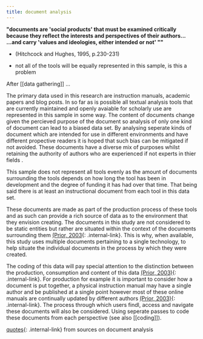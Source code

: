 ```yaml
---
title: document analysis 
---
```


**"documents are 'social products' that must be examined critically because they reflect the interests and perspectives of their authors... ...and carry 'values and ideologies, either intended or not' ""** 
- (Hitchcock and Hughes, 1995, p.230-231)

- not all of the tools will be equally represented in this sample, is this a problem

After [[data gathering]] ...

The primary data used in this research are instruction manuals, academic papers and blog posts. In so far as is possible all textual analysis tools that are currently maintained and openly avaiable for scholarly use are represented in this sample in some way. The content of documents change given the percieved  purpose of the document so analysis of only one kind of document can lead to a biased data set. By analysing seperate kinds of document which are intended for use in different environments and have different propective readers it is hoped that such bias can be mitigated if not avoided. These documents have a diverse mix of purposes whilst retaining the authority of authors who are experienced if not experts in thier fields .

This sample does not represent all tools evenly as the amount of documents surrounding the tools depends on how long the tool has been in development and the degree of funding it has had over that time. That being said there is at least an instructional document from each tool in this data set.

These documents are made as part of the production process of these tools and as such can provide a rich source of data as to the environment that they envision creating. The documents in this study are not considered to be static entities but rather are situated within the context of the documents surrounding them [(Prior, 2003](/document-analysis-quotes){: .internal-link}. This is why, when available, this study uses multiple documents pertaining to a single technology, to help situate the individual documents in the process by which they were created.  

The coding of this data will pay special attention to the distinction between the production, consumption and content of this data [(Prior, 2003)](/document-analysis-quotes){: .internal-link}. For production for example it is important to consider how a document is put together, a physical instruction manual may have a single author and be published at a single point however most of these online manuals are continually updated by different authors [(Prior, 2003)](/document-analysis-quotes){: .internal-link}. The process through which users findl, access and navigate these documents will also be considered. Using seperate passes to code these documents from each perspective (see also [[coding]]).


[quotes](/document-analysis-quotes){: .internal-link} from sources on document analysis



